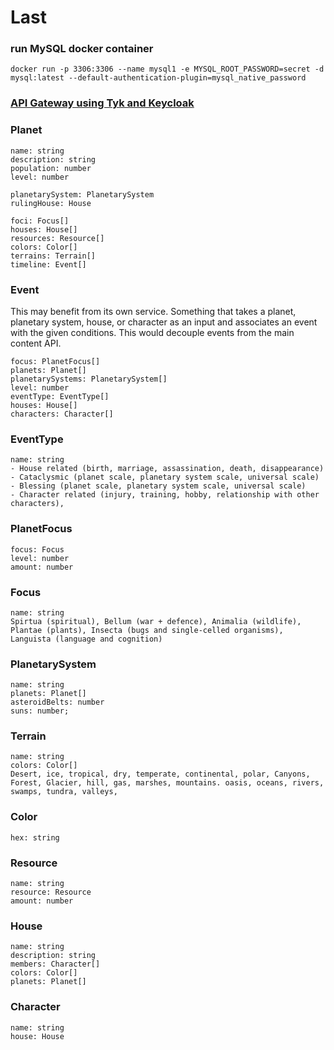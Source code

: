 # Last

### run MySQL docker container
```
docker run -p 3306:3306 --name mysql1 -e MYSQL_ROOT_PASSWORD=secret -d mysql:latest --default-authentication-plugin=mysql_native_password
```

### [API Gateway using Tyk and Keycloak](https://tyk.io/docs/tyk-developer-portal/keycloak-dcr/)

### Planet
```
name: string
description: string
population: number
level: number

planetarySystem: PlanetarySystem
rulingHouse: House

foci: Focus[]
houses: House[]
resources: Resource[]
colors: Color[]
terrains: Terrain[]
timeline: Event[]
```

### Event
This may benefit from its own service. Something that takes a planet, planetary system, house, or character as an input and associates an event  with the given conditions. This would decouple events from the main content API.
```
focus: PlanetFocus[]
planets: Planet[]
planetarySystems: PlanetarySystem[]
level: number
eventType: EventType[]
houses: House[]
characters: Character[]
```

### EventType
```
name: string
- House related (birth, marriage, assassination, death, disappearance)
- Cataclysmic (planet scale, planetary system scale, universal scale)
- Blessing (planet scale, planetary system scale, universal scale)
- Character related (injury, training, hobby, relationship with other characters),
```

### PlanetFocus
```
focus: Focus
level: number
amount: number
```

### Focus
```
name: string
Spirtua (spiritual), Bellum (war + defence), Animalia (wildlife), Plantae (plants), Insecta (bugs and single-celled organisms), Languista (language and cognition)
```

### PlanetarySystem
```
name: string
planets: Planet[]
asteroidBelts: number
suns: number;
```

### Terrain
```
name: string
colors: Color[]
Desert, ice, tropical, dry, temperate, continental, polar, Canyons, Forest, Glacier, hill, gas, marshes, mountains. oasis, oceans, rivers, swamps, tundra, valleys,
```

### Color
```
hex: string
```

### Resource
```
name: string
resource: Resource
amount: number
```

### House
```
name: string
description: string
members: Character[]
colors: Color[]
planets: Planet[]
```

### Character
```
name: string
house: House
```


